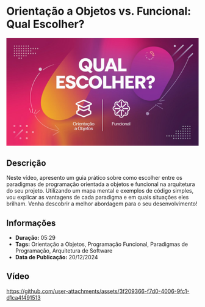 # Orientação a Objetos vs. Funcional: Qual Escolher?

![Thumbnail](.github/thumbnail.jpeg)

## Descrição

Neste vídeo, apresento um guia prático sobre como escolher entre os paradigmas de programação orientada a objetos e funcional na arquitetura do seu projeto. Utilizando um mapa mental e exemplos de código simples, vou explicar as vantagens de cada paradigma e em quais situações eles brilham. Venha descobrir a melhor abordagem para o seu desenvolvimento!

## Informações

- **Duração:** 05:29  
- **Tags:** Orientação a Objetos, Programação Funcional, Paradigmas de Programação, Arquitetura de Software  
- **Data de Publicação:** 20/12/2024  

## Vídeo

https://github.com/user-attachments/assets/3f209366-f7d0-4006-9fc1-d1ca4f491513


